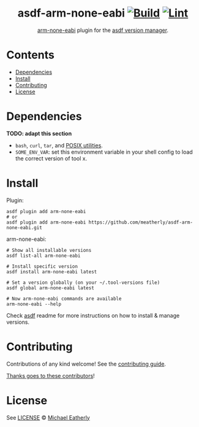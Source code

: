 <div align="center">

# asdf-arm-none-eabi [![Build](https://github.com/meatherly/asdf-arm-none-eabi/actions/workflows/build.yml/badge.svg)](https://github.com/meatherly/asdf-arm-none-eabi/actions/workflows/build.yml) [![Lint](https://github.com/meatherly/asdf-arm-none-eabi/actions/workflows/lint.yml/badge.svg)](https://github.com/meatherly/asdf-arm-none-eabi/actions/workflows/lint.yml)

[arm-none-eabi](https://github.com/meatherly/arm-none-eabi) plugin for the [asdf version manager](https://asdf-vm.com).

</div>

# Contents

- [Dependencies](#dependencies)
- [Install](#install)
- [Contributing](#contributing)
- [License](#license)

# Dependencies

**TODO: adapt this section**

- `bash`, `curl`, `tar`, and [POSIX utilities](https://pubs.opengroup.org/onlinepubs/9699919799/idx/utilities.html).
- `SOME_ENV_VAR`: set this environment variable in your shell config to load the correct version of tool x.

# Install

Plugin:

```shell
asdf plugin add arm-none-eabi
# or
asdf plugin add arm-none-eabi https://github.com/meatherly/asdf-arm-none-eabi.git
```

arm-none-eabi:

```shell
# Show all installable versions
asdf list-all arm-none-eabi

# Install specific version
asdf install arm-none-eabi latest

# Set a version globally (on your ~/.tool-versions file)
asdf global arm-none-eabi latest

# Now arm-none-eabi commands are available
arm-none-eabi --help
```

Check [asdf](https://github.com/asdf-vm/asdf) readme for more instructions on how to
install & manage versions.

# Contributing

Contributions of any kind welcome! See the [contributing guide](contributing.md).

[Thanks goes to these contributors](https://github.com/meatherly/asdf-arm-none-eabi/graphs/contributors)!

# License

See [LICENSE](LICENSE) © [Michael Eatherly](https://github.com/meatherly/)
